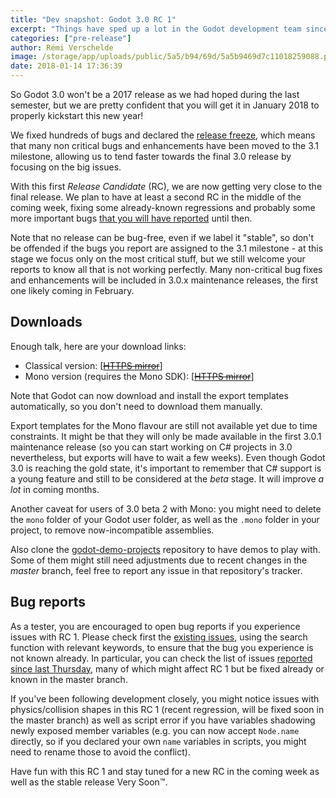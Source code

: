 ```yaml
---
title: "Dev snapshot: Godot 3.0 RC 1"
excerpt: "Things have sped up a lot in the Godot development team since the beginning of 2018, to be able to finalize 3.0 and release it in January. The release freeze has been announced, meaning that enhancements and non-critical bug fixes are no longer being merged, to ensure that the master branch can stabilize and eventually be ready for the final release. This means of course that many known issues won't be fixed for 3.0, but will have to wait for 3.1 or for the maintenance 3.0.x releases which should start arriving in February."
categories: ["pre-release"]
author: Rémi Verschelde
image: /storage/app/uploads/public/5a5/b94/69d/5a5b9469d7c11018259088.png
date: 2018-01-14 17:36:39
---
```


So Godot 3.0 won't be a 2017 release as we had hoped during the last semester, but we are pretty confident that you will get it in January 2018 to properly kickstart this new year!

We fixed hundreds of bugs and declared the [release freeze](https://github.com/godotengine/godot/issues/15321), which means that many non critical bugs and enhancements have been moved to the 3.1 milestone, allowing us to tend faster towards the final 3.0 release by focusing on the big issues.

With this first *Release Candidate* (RC), we are now getting very close to the final release. We plan to have at least a second RC in the middle of the coming week, fixing some already-known regressions and probably some more important bugs [that you will have reported](https://github.com/godotengine/godot/issues) until then.

Note that no release can be bug-free, even if we label it "stable", so don't be offended if the bugs you report are assigned to the 3.1 milestone - at this stage we focus only on the most critical stuff, but we still welcome your reports to know all that is not working perfectly. Many non-critical bug fixes and enhancements will be included in 3.0.x maintenance releases, the first one likely coming in February.

## Downloads

Enough talk, here are your download links:

- Classical version: [[~~HTTPS mirror~~](https://github.com/godotengine/godot-builds/releases/3.0-rc1)]
- Mono version (requires the Mono SDK): [[~~HTTPS mirror~~](https://github.com/godotengine/godot-builds/releases/3.0-rc1/mono)]

Note that Godot can now download and install the export templates automatically, so you don't need to download them manually.

Export templates for the Mono flavour are still not available yet due to time constraints. It might be that they will only be made available in the first 3.0.1 maintenance release (so you can start working on C# projects in 3.0 nevertheless, but exports will have to wait a few weeks). Even though Godot 3.0 is reaching the gold state, it's important to remember that C# support is a young feature and still to be considered at the *beta* stage. It will improve *a lot* in coming months.

Another caveat for users of 3.0 beta 2 with Mono: you might need to delete the `mono` folder of your Godot user folder, as well as the `.mono` folder in your project, to remove now-incompatible assemblies.

Also clone the [godot-demo-projects](https://github.com/godotengine/godot-demo-projects/) repository to have demos to play with. Some of them might still need adjustments due to recent changes in the *master* branch, feel free to report any issue in that repository's tracker.

## Bug reports

As a tester, you are encouraged to open bug reports if you experience issues with RC 1. Please check first the [existing issues](https://github.com/godotengine/godot/issues), using the search function with relevant keywords, to ensure that the bug you experience is not known already. In particular, you can check the list of issues [reported since last Thursday](https://github.com/godotengine/godot/issues?utf8=%E2%9C%93&q=is%3Aissue+milestone%3A3.0+-label%3Aarchived+created%3A%3E%3D2018-01-11+), many of which might affect RC 1 but be fixed already or known in the master branch.

If you've been following development closely, you might notice issues with physics/collision shapes in this RC 1 (recent regression, will be fixed soon in the master branch) as well as script error if you have variables shadowing newly exposed member variables (e.g. you can now accept `Node.name` directly, so if you declared your own `name` variables in scripts, you might need to rename those to avoid the conflict).

Have fun with this RC 1 and stay tuned for a new RC in the coming week as well as the stable release Very Soon™.
